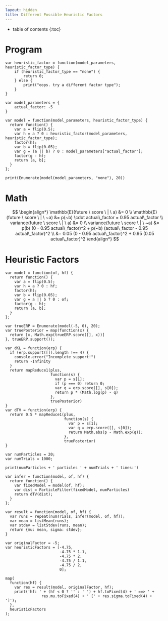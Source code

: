 ```yaml
---
layout: hidden
title: Different Possible Heuristic Factors
---
```


<script src='https://cdn.mathjax.org/mathjax/latest/MathJax.js?config=TeX-AMS-MML_HTMLorMML'></script>

* table of contents
{:toc}

# Program

~~~
var heuristic_factor = function(model_parameters, heuristic_factor_type) {
	if (heuristic_factor_type == "none") {
		return 0;
	} else {
		print("oops. try a different factor type");
	}
}

var model_parameters = {
	actual_factor: -5
}

var model = function(model_parameters, heuristic_factor_type) {
  return function() {
    var a = flip(0.5);
    var h = a ? 0 : heuristic_factor(model_parameters, heuristic_factor_type);
    factor(h);
    var b = flip(0.05);
    var g = (a || b) ? 0 : model_parameters["actual_factor"];
    factor(g - h);
    return [a, b];
  }
};

print(Enumerate(model(model_parameters, "none"), 20))
~~~

# Math

$$ \begin{align*}
	\mathbb{E}(future \ score \ | \ a) &= 0 \\
	\mathbb{E}(future \ score \ | \ ~a) &= p(~b) \cdot actual\_factor = 0.95 actual\_factor \\
	variance(future \ score \ | \ a) &= 0 \\
	variance(future \ score \ | \ ~a) &= p(b) (0 - 0.95 actual\_factor)^2 + p(~b) (actual\_factor - 0.95 actual\_factor)^2 \\
		&= 0.05 (0 - 0.95 actual\_factor)^2 + 0.95 (0.05 actual\_factor)^2
\end{align*} $$

# Heuristic Factors

~~~
var model = function(of, hf) {
  return function() {
    var a = flip(0.5);
    var h = a ? 0 : hf;
    factor(h);
    var b = flip(0.05);
    var g = a || b ? 0 : of;
    factor(g - h);
    return [a, b];
  }
};

var trueERP = Enumerate(model(-5, 0), 20);
var truePosterior = map(function(x) {
  return [x, Math.exp(trueERP.score([], x))]
}, trueERP.support());

var dKL = function(erp) {
  if (erp.support([]).length !== 4) {
    console.error("Incomplete support!")
    return -Infinity
  }
  return mapReduce1(plus,
                    function(s) {
                      var p = s[1];
                      if (p === 0) return 0;
                      var q = erp.score([], s[0]);
                      return p * (Math.log(p) - q)
                    },
                    truePosterior)
}
var dTV = function(erp) {
  return 0.5 * mapReduce1(plus,
                          function(s) {
                            var p = s[1];
                            var q = erp.score([], s[0]);
                            return Math.abs(p - Math.exp(q));
                          },
                          truePosterior)
}

var numParticles = 20;
var numTrials = 1000;

print(numParticles + ' particles ' + numTrials + ' times:')

var infer = function(model, of, hf) {
  return function() {
    var fixedModel = model(of, hf);
    var dist = ParticleFilter(fixedModel, numParticles)
    return dTV(dist);
  }
};

var result = function(model, of, hf) {
  var runs = repeat(numTrials, infer(model, of, hf));
  var mean = listMean(runs);
  var stdev = listStdev(runs, mean);
  return {mu: mean, sigma: stdev};
}

var originalFactor = -5;
var heuristicFactors = [-4.75,
                        -4.75 * 1.1,
                        -4.75 * 2,
                        -4.75 / 1.1,
                        -4.75 / 2,
                        0];

map(
  function(hf) {
    var res = result(model, originalFactor, hf);
    print('hf: ' + (hf < 0 ? '' : ' ') + hf.toFixed(4) + ' ==> ' +
                res.mu.toFixed(4) + ' [' + res.sigma.toFixed(4) + ']');
  },
  heuristicFactors
);


~~~